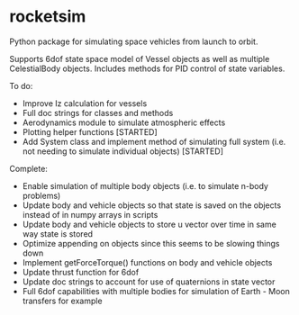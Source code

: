 # rocketsim
Python package for simulating space vehicles from launch to orbit.

Supports 6dof state space model of Vessel objects as well as multiple CelestialBody objects. Includes methods for PID control of state variables.

To do:
- Improve Iz calculation for vessels
- Full doc strings for classes and methods
- Aerodynamics module to simulate atmospheric effects
- Plotting helper functions [STARTED]
- Add System class and implement method of simulating full system (i.e. not needing to simulate individual objects) [STARTED]

Complete:
- Enable simulation of multiple body objects (i.e. to simulate n-body problems)
- Update body and vehicle objects so that state is saved on the objects instead of in numpy arrays in scripts
- Update body and vehicle objects to store u vector over time in same way state is stored
- Optimize appending on objects since this seems to be slowing things down
- Implement getForceTorque() functions on body and vehicle objects
- Update thrust function for 6dof
- Update doc strings to account for use of quaternions in state vector
- Full 6dof capabilities with multiple bodies for simulation of Earth - Moon transfers for example
